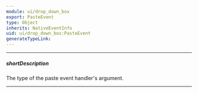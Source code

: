 ```yaml
---
module: ui/drop_down_box
export: PasteEvent
type: Object
inherits: NativeEventInfo
uid: ui/drop_down_box:PasteEvent
generateTypeLink: 
---
```

---
##### shortDescription
The type of the paste event handler's argument.

---
<!-- Description goes here -->